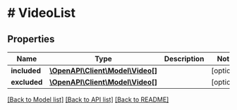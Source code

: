 # # VideoList

## Properties

Name | Type | Description | Notes
------------ | ------------- | ------------- | -------------
**included** | [**\OpenAPI\Client\Model\Video[]**](Video.md) |  | [optional] 
**excluded** | [**\OpenAPI\Client\Model\Video[]**](Video.md) |  | [optional] 

[[Back to Model list]](../../README.md#documentation-for-models) [[Back to API list]](../../README.md#documentation-for-api-endpoints) [[Back to README]](../../README.md)


